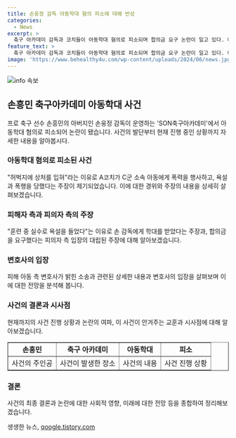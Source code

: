 ```yaml
---
title: 손웅정 감독 아동학대 혐의 피소에 대해 반성
categories:
  - News
excerpt: >
  축구 아카데미 감독과 코치들이 아동학대 혐의로 피소되며 합의금 요구 논란이 일고 있다. 아동이 허벅지에 상처를 입힌 사실과 함께, 감독으로부터 욕설을 들었다는 주장이 제기되고 있다. 손 감독은 잘못을 인정하고 사과하며 합의금 요구에 대해 반박하고 있다. 그러나 피해 아동 측은 합의금 요구를 2차 가해로 비판하고 손 감독의 태도에 분노를 표현하고 있다. 현재 이 사건은 검찰 조사를 받고 있으며, 사회적 관심이 집중되고 있다.
feature_text: >
  축구 아카데미 감독과 코치들이 아동학대 혐의로 피소되며 합의금 요구 논란이 일고 있다. 아동이 허벅지에 상처를 입힌 사실과 함께, 감독으로부터 욕설을 들었다는 주장이 제기되고 있다. 손 감독은 잘못을 인정하고 사과하며 합의금 요구에 대해 반박하고 있다. 그러나 피해 아동 측은 합의금 요구를 2차 가해로 비판하고 손 감독의 태도에 분노를 표현하고 있다. 현재 이 사건은 검찰 조사를 받고 있으며, 사회적 관심이 집중되고 있다.
image: 'https://www.behealthy4u.com/wp-content/uploads/2024/06/news.jpg'
---
```


<p><img src="https://www.behealthy4u.com/wp-content/uploads/2024/06/news.jpg" alt="info 속보" /></p>

<h2 data-ke-size="size26">손흥민 축구아카데미 아동학대 사건</h2>

<p data-ke-size="size16">프로 축구 선수 손흥민의 아버지인 손웅정 감독이 운영하는 'SON축구아카데미'에서 아동학대 혐의로 피소되어 논란이 됐습니다. 사건의 발단부터 현재 진행 중인 상황까지 자세한 내용을 알아봅시다.</p>

<h3 data-ke-size="size24">아동학대 혐의로 피소된 사건</h3>

<p data-ke-size="size16">"허벅지에 상처를 입혀"라는 이유로 A코치가 C군 소속 아동에게 폭력을 행사하고, 욕설과 폭행을 당했다는 주장이 제기되었습니다. 이에 대한 경위와 주장의 내용을 상세히 살펴보겠습니다.</p>

<h3 data-ke-size="size24">피해자 측과 피의자 측의 주장</h3>

<p data-ke-size="size16">"훈련 중 실수로 욕설을 들었다"는 이유로 손 감독에게 학대를 받았다는 주장과, 합의금을 요구했다는 피의자 측 입장의 대립된 주장에 대해 알아보겠습니다.</p>

<h3 data-ke-size="size24">변호사의 입장</h3>

<p data-ke-size="size16">피해 아동 측 변호사가 밝힌 소송과 관련된 상세한 내용과 변호사의 입장을 살펴보며 이에 대한 전망을 분석해 봅니다.</p>

<h3 data-ke-size="size24">사건의 결론과 시사점</h3>

<p data-ke-size="size16">현재까지의 사건 진행 상황과 논란의 여파, 이 사건이 안겨주는 교훈과 시사점에 대해 알아보겠습니다.</p>

<table style="width: 100%;" border="1">
<tbody>
<tr>
<td style="text-align: center; height: 17px;"><b>손흥민</b></td>
<td style="text-align: center; height: 17px;"><b>축구 아카데미</b></td>
<td style="text-align: center; height: 17px;"><b>아동학대</b></td>
<td style="text-align: center; height: 17px;"><b>피소</b></td>
</tr>
<tr>
<td style="text-align: center; height: 17px;">사건의 주인공</td>
<td style="text-align: center; height: 17px;">사건이 발생한 장소</td>
<td style="text-align: center; height: 17px;">사건의 내용</td>
<td style="text-align: center; height: 17px;">사건 진행 상황</td>
</tr>
</tbody>
</table>

<h3 data-ke-size="size24">결론</h3>

<p data-ke-size="size16">사건의 최종 결론과 논란에 대한 사회적 영향, 미래에 대한 전망 등을 종합하여 정리해보겠습니다.</p>
생생한 뉴스, <a href="https://qoogle.tistory.com" rel="dofollow">qoogle.tistory.com</a>


